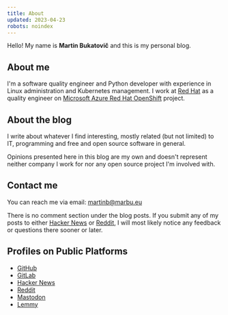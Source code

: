 ```yaml
---
title: About
updated: 2023-04-23
robots: noindex
---
```


Hello! My name is **Martin Bukatovič** and this is my personal blog.

## About me

I'm a software quality engineer and Python developer with experience in Linux
administration and Kubernetes management.
I work at [Red Hat](https://www.redhat.com/en) as a quality
engineer on [Microsoft Azure Red Hat
OpenShift](https://docs.openshift.com/aro/4/welcome/index.html) project.

## About the blog

I write about whatever I find interesting, mostly related (but not limited) to
IT, programming and free and open source software in general.

Opinions presented here in this blog are my own and doesn't represent neither
company I work for nor any open source project I'm involved with.

## Contact me

You can reach me via email: <martinb@marbu.eu>

There is no comment section under the blog posts.
If you submit any of my posts to either
[Hacker News](https://news.ycombinator.com/from?site=marbu.eu) or
[Reddit](https://www.reddit.com/domain/blog.marbu.eu/), I will most
likely notice any feedback or questions there sooner or later.

## Profiles on Public Platforms

<ul>
<li><a href="https://github.com/marbu" rel="me">GitHub</a></li>
<li><a href="https://gitlab.com/marbu" rel="me">GitLab</a></li>
<li><a href="https://news.ycombinator.com/user?id=marbu" rel="me">Hacker News</a></li>
<li><a href="https://www.reddit.com/user/marbu-eu" rel="me">Reddit</a></li>
<li><a href="https://fosstodon.org/@marbu" rel="me">Mastodon</a></li>
<li><a href="https://discuss.tchncs.de/u/marbu" rel="me">Lemmy</a></li>
</ul>
